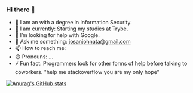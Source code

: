 ### Hi there 👋

- 🔭 I am an with a degree in Information Security.
- 🌱 I am currently: Starting my studies at Trybe.
- 🤔 I’m looking for help with Google.
- 💬 Ask me something: josanjohnata@gmail.com
- 📫 How to reach me: 
- 😄 Pronouns: ...
- ⚡ Fun fact: Programmers look for other forms of help before talking to coworkers. "help me stackoverflow you are my only hope"

[![Anurag's GitHub stats](https://github-readme-stats.vercel.app/api?username=josanjohnata)](https://github.com/anuraghazra/github-readme-stats)
